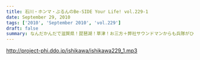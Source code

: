 ```yaml
---
title: 石川・ホンマ・ぶるんのBe-SIDE Your Life! vol.229-1
date: September 29, 2010
tags: ['2010', 'September 2010', 'vol.229']
draft: false
summary: なんだかんだで滋賀県！琵琶湖！草津！お三方＋弊社サウンドマンからも兵隊がひとり。道中裏話もそこそこに罵倒が・・・どんだけ否定されるのか！NAMAE
---
```


http://project-phi.ddo.jp/ishikawa/ishikawa229_1.mp3